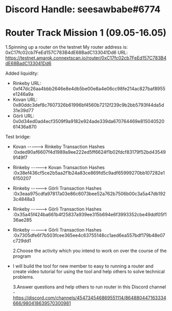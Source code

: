 # Discord Handle: seesawbabe#6774

# Router Track Mission 1 (09.05-16.05)

1.Spinning up a router on the testnet
My router address is: 0xC17fc02cb7FeEd157C783B4dE68BadC133041Dd6
URL: https://testnet.amarok.connextscan.io/router/0xC17fc02cb7FeEd157C783B4dE68BadC133041Dd6

Added liquidity:

- Rinkeby URL: 0xf47dc26aa4bbb2646e8e4db5be00e8a4e06cc98fe214ac827baf8955e1246a9a
- Kovan URL: 0x80ddc3def8c7607326b61996bf4560b7212f239c9b2bb5793f44da5d31e39d77
- Görli URL: 0x0d34ed0ad4ecf3509f9a9182e924ade339da670764469e81504052061436a870

Test bridge:

- Kovan -----> Rinkeby Transaction Hashes :0xded90af6607f4d1989a9ee222ed5ff6624f1b02fdcf83179f52bd435499149f7
- Rinkeby -----> Kovan Transaction Hashes :0x38ef436cf5ce2b5aa2f1b24a83ce869fd5c9adf65999270bb107282e16150207
- Rinkeby -----> Görli Transaction Hashes :0x3eaa975cdfa97817a03e86c6073bee52a762b7506b00c3a5a47db1923c4848a3
- Rinkeby -----> Görli Transaction Hashes :0x35a45f424ba661b4f25837a939ee315b694e6f3993352cbe49ddf05f136ae285
- Rinkeby -----> Görli Transaction Hashes :0x7305dfe6f7b503fcee365ee4c63755148cc1aed6ea557bdf179b48e07c729dd1

  2.Choose the activity which you intend to work on over the course of the program

- I will build the tool for new member to easy to running a router and create video tutorial for using the tool and help others to solve technical problems.

  3.Answer questions and help others to run router in this Discord channel - https://discord.com/channels/454734546869551114/864880447163334666/980418639570300981

